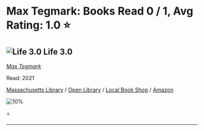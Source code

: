 # Max Tegmark:  Books Read 0 / 1, Avg Rating: 1.0 :star:

## ![Life 3.0](https://covers.openlibrary.org/b/isbn/9781101946596-M.jpg) Life 3.0
*[Max Tegmark](../authors/MaxTegmark)*

Read: 2021

[Massachusetts Library](https://library.minlib.net/search/i=9781101946596) / [Open Library](https://openlibrary.org/isbn/9781101946596) / [Local Book Shop](https://bookshop.org/book/9781101946596) / [Amazon](https://amazon.com/dp/1101970316)

![10%](https://geps.dev/progress/10) 

:star:

---
